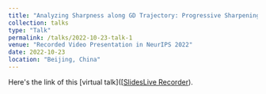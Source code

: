 ```yaml
---
title: "Analyzing Sharpness along GD Trajectory: Progressive Sharpening and Edge of Stability"
collection: talks
type: "Talk"
permalink: /talks/2022-10-23-talk-1
venue: "Recorded Video Presentation in NeurIPS 2022"
date: 2022-10-23
location: "Beijing, China"
---
```


Here's the link of this [virtual talk]([[SlidesLive Recorder](https://recorder-v3.slideslive.com/#/?token=NeurIPS2021__53078__zixuan-wang-zhouzi-li-jian-l)).
